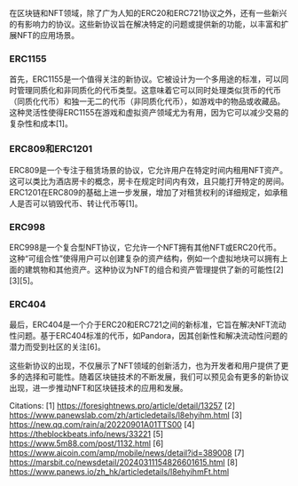 在区块链和NFT领域，除了广为人知的ERC20和ERC721协议之外，还有一些新兴的有影响力的协议。这些新协议旨在解决特定的问题或提供新的功能，以丰富和扩展NFT的应用场景。

### ERC1155
首先，ERC1155是一个值得关注的新协议。它被设计为一个多用途的标准，可以同时管理同质化和非同质化的代币类型。这意味着它可以同时处理类似货币的代币（同质化代币）和独一无二的代币（非同质化代币），如游戏中的物品或收藏品。这种灵活性使得ERC1155在游戏和虚拟资产领域尤为有用，因为它可以减少交易的复杂性和成本[1]。

### ERC809和ERC1201
ERC809是一个专注于租赁场景的协议，它允许用户在特定时间内租用NFT资产。这可以类比为酒店房卡的概念，房卡在规定时间内有效，且只能打开特定的房间。ERC1201在ERC809的基础上进一步发展，增加了对租赁权利的详细规定，如承租人是否可以销毁代币、转让代币等[1]。

### ERC998
ERC998是一个复合型NFT协议，它允许一个NFT拥有其他NFT或ERC20代币。这种“可组合性”使得用户可以创建复杂的资产结构，例如一个虚拟地块可以拥有上面的建筑物和其他资产。这种协议为NFT的组合和资产管理提供了新的可能性[2][3][5]。

### ERC404
最后，ERC404是一个介于ERC20和ERC721之间的新标准，它旨在解决NFT流动性问题。基于ERC404标准的代币，如Pandora，因其创新性和解决流动性问题的潜力而受到社区的关注[6]。

这些新协议的出现，不仅展示了NFT领域的创新活力，也为开发者和用户提供了更多的选择和可能性。随着区块链技术的不断发展，我们可以预见会有更多的新协议出现，进一步推动NFT和区块链技术的应用和发展。

Citations:
[1] https://foresightnews.pro/article/detail/13257
[2] https://www.panewslab.com/zh/articledetails/l8ehyihm.html
[3] https://new.qq.com/rain/a/20220901A01TTS00
[4] https://theblockbeats.info/news/33221
[5] https://www.5m88.com/post/1132.html
[6] https://www.aicoin.com/amp/mobile/news/detail?id=389008
[7] https://marsbit.co/newsdetail/20240311154826601615.html
[8] https://www.panews.io/zh_hk/articledetails/l8ehyihmFt.html